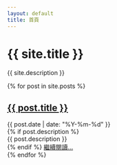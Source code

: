 ```yaml
---
layout: default
title: 首頁
---
```


<div class="text-center mb-12">
    <h1 class="text-4xl font-bold text-gray-900 dark:text-gray-100 mb-4">{{ site.title }}</h1>
    <p class="text-xl text-gray-600 dark:text-gray-400">{{ site.description }}</p>
</div>

<div class="space-y-12">
    {% for post in site.posts %}
    <article class="bg-white dark:bg-gray-800 rounded-lg shadow-sm p-6">
        <h2 class="text-2xl font-bold mb-2">
            <a href="{{ post.url | relative_url }}" class="text-gray-900 dark:text-gray-100 hover:text-gray-600 dark:hover:text-gray-300">{{ post.title }}</a>
        </h2>
        <div class="text-gray-600 dark:text-gray-400 mb-4">
            <time datetime="{{ post.date | date_to_xmlschema }}">{{ post.date | date: "%Y-%m-%d" }}</time>
        </div>
        {% if post.description %}
        <div class="prose dark:prose-invert max-w-none mb-4">
            {{ post.description }}
        </div>
        {% endif %}
        <a href="{{ post.url | relative_url }}" class="text-blue-600 dark:text-blue-400 hover:underline">繼續閱讀...</a>
    </article>
    {% endfor %}
</div>